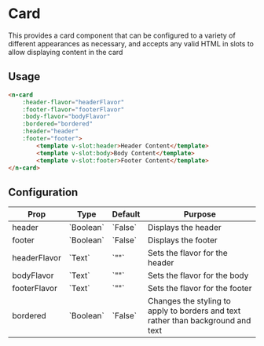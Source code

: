 # Card

This provides a card component that can be configured to a variety of different appearances as necessary, and accepts any valid HTML in slots to allow displaying content in the card

## Usage

```html
<n-card 
    :header-flavor="headerFlavor"
    :footer-flavor="footerFlavor"
    :body-flavor="bodyFlavor"
    :bordered="bordered"
    :header="header"
    :footer="footer">
        <template v-slot:header>Header Content</template>
        <template v-slot:body>Body Content</template>
        <template v-slot:footer>Footer Content</template>
</n-card>
```

## Configuration

<table>
    <thead>
        <tr>
            <th>Prop</th>
            <th>Type</th>
            <th>Default</th>
            <th>Purpose</th>
        </tr>
    </thead>
    <tbody>
        <tr>
            <td>header</td>
            <td>`Boolean`</td>
            <td>`False`</td>
            <td>Displays the header</td>
        </tr>
        <tr>
            <td>footer</td>
            <td>`Boolean`</td>
            <td>`False`</td>
            <td>Displays the footer</td>
        </tr>
        <tr>
            <td>headerFlavor</td>
            <td>`Text`</td>
            <td>`""`</td>
            <td>Sets the flavor for the header</td>
        </tr>
        <tr>
            <td>bodyFlavor</td>
            <td>`Text`</td>
            <td>`""`</td>
            <td>Sets the flavor for the body</td>
        </tr>
        <tr>
            <td>footerFlavor</td>
            <td>`Text`</td>
            <td>`""`</td>
            <td>Sets the flavor for the footer</td>
        </tr>
        <tr>
            <td>bordered</td>
            <td>`Boolean`</td>
            <td>`False`</td>
            <td>Changes the styling to apply to borders and text rather than background and text</td>
        </tr>
    </tbody>
</table>